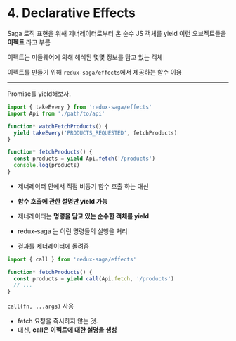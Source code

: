 # 4. Declarative Effects

Saga 로직 표현을 위해 제너레이터로부터 온 순수 JS 객체를 yield
이런 오브젝트들을 __이펙트__ 라고 부름

이펙트는 미들웨어에 의해 해석된 몇몇 정보를 담고 있는 객체

이펙트를 만들기 위해 `redux-saga/effects`에서 제공하는 함수 이용

---

Promise를 yield해보자.

```js
import { takeEvery } from 'redux-saga/effects'
import Api from './path/to/api'

function* watchFetchProducts() {
  yield takeEvery('PRODUCTS_REQUESTED', fetchProducts)
}

function* fetchProducts() {
  const products = yield Api.fetch('/products')
  console.log(products)
}
```

- 제너레이터 안에서 직접 비동기 함수 호출 하는 대신
- __함수 호출에 관한 설명만 yield 가능__

- 제너레이터는 __명령을 담고 있는 순수한 객체를 yield__
- redux-saga 는 이런 명령들의 실행을 처리
- 결과를 제너레이터에 돌려줌

```js
import { call } from 'redux-saga/effects'

function* fetchProducts() {
  const products = yield call(Api.fetch, '/products')
  // ...
}
```

`call(fn, ...args)` 사용
- fetch 요청을 즉시하지 않는 것.
- 대신, __call은 이펙트에 대한 설명을 생성__
